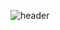 ![header](https://capsule-render.vercel.app/api?type=waving&height=220&section=header&color=0:43cbff,100:9708cc&text=Welcome%20to-nl-Kanghs0212's%20Github&fontColor=ffffff)
<!--
**Kanghs0212/Kanghs0212** is a ✨ _special_ ✨ repository because its `README.md` (this file) appears on your GitHub profile.

Here are some ideas to get you started:

- 🔭 I’m currently working on ...
- 🌱 I’m currently learning ...
- 👯 I’m looking to collaborate on ...
- 🤔 I’m looking for help with ...
- 💬 Ask me about ...
- 📫 How to reach me: ...
- 😄 Pronouns: ...
- ⚡ Fun fact: ...
-->
